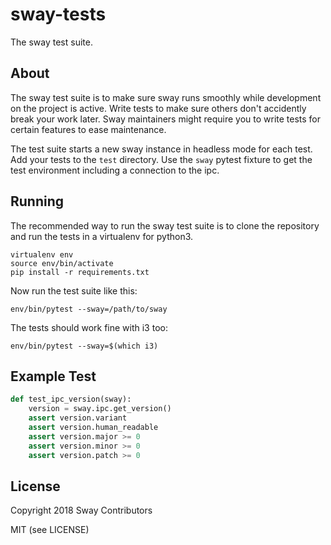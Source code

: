 # sway-tests

The sway test suite.

## About

The sway test suite is to make sure sway runs smoothly while development on the project is active. Write tests to make sure others don't accidently break your work later. Sway maintainers might require you to write tests for certain features to ease maintenance.

The test suite starts a new sway instance in headless mode for each test. Add your tests to the `test` directory. Use the `sway` pytest fixture to get the test environment including a connection to the ipc.

## Running

The recommended way to run the sway test suite is to clone the repository and run the tests in a virtualenv for python3.

```
virtualenv env
source env/bin/activate
pip install -r requirements.txt
```

Now run the test suite like this:

```
env/bin/pytest --sway=/path/to/sway
```

The tests should work fine with i3 too:

```
env/bin/pytest --sway=$(which i3)
```

## Example Test

```python
def test_ipc_version(sway):
    version = sway.ipc.get_version()
    assert version.variant
    assert version.human_readable
    assert version.major >= 0
    assert version.minor >= 0
    assert version.patch >= 0
```

## License

Copyright 2018 Sway Contributors

MIT (see LICENSE)
